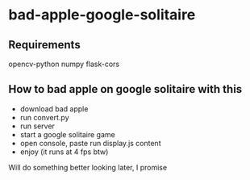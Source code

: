 # bad-apple-google-solitaire

## Requirements

opencv-python
numpy
flask-cors

## How to bad apple on google solitaire with this 

- download bad apple
- run convert.py
- run server
- start a google solitaire game
- open console, paste run display.js content
- enjoy (it runs at 4 fps btw)

Will do something better looking later, I promise